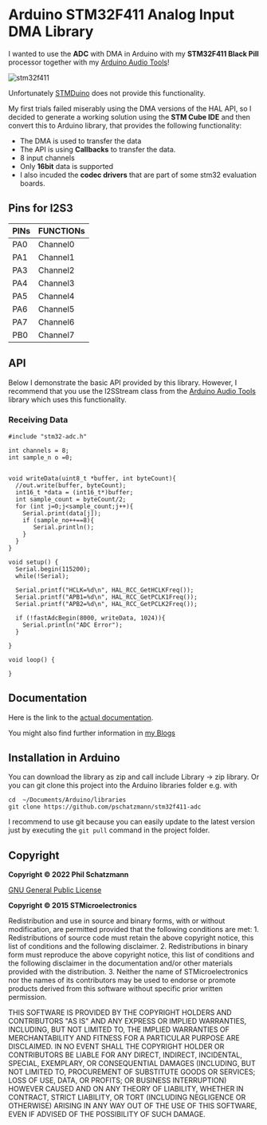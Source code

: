 # Arduino STM32F411 Analog Input DMA Library

I wanted to use the __ADC__ with DMA in Arduino with my __STM32F411 Black Pill__ processor together with my [Arduino Audio Tools](https://github.com/pschatzmann/arduino-audio-tools)! 

![stm32f411](https://pschatzmann.github.io/stm32f411-i2s/stm32f411.jpeg)

Unfortunately [STMDuino](https://github.com/stm32duino) does not provide this functionality.

My first trials failed miserably using the DMA versions of the HAL API, so I decided to generate a working solution using the __STM Cube IDE__ and then convert this to Arduino library, that provides the following functionality:

- The DMA is used to transfer the data
- The API is using __Callbacks__ to transfer the data.
- 8 input channels
- Only __16bit__ data is supported
- I also incuded the __codec drivers__ that are part of some stm32 evaluation boards. 

## Pins for I2S3

PINs  |	FUNCTIONs 
------|------------	
PA0   |	Channel0	
PA1	  | Channel1
PA3	  | Channel2	
PA4	  | Channel3
PA5	  | Channel4
PA6	  | Channel5
PA7	  | Channel6
PB0	  | Channel7


## API

Below I demonstrate the basic API provided by this library. However, I recommend that you use the I2SStream class from the [Arduino Audio Tools](https://github.com/pschatzmann/arduino-audio-tools) library which uses this functionality.


### Receiving Data

```
#include "stm32-adc.h"

int channels = 8;
int sample_n o =0;


void writeData(uint8_t *buffer, int byteCount){
  //out.write(buffer, byteCount);
  int16_t *data = (int16_t*)buffer;
  int sample_count = byteCount/2;
  for (int j=0;j<sample_count;j++){
    Serial.print(data[j]);
    if (sample_no++==8){
       Serial.println();
    }
  }
}

void setup() {
  Serial.begin(115200);
  while(!Serial);
  
  Serial.printf("HCLK=%d\n", HAL_RCC_GetHCLKFreq());
  Serial.printf("APB1=%d\n", HAL_RCC_GetPCLK1Freq());
  Serial.printf("APB2=%d\n", HAL_RCC_GetPCLK2Freq());

  if (!fastAdcBegin(8000, writeData, 1024)){
    Serial.println("ADC Error");
  }

}

void loop() {

}
```

## Documentation

Here is the link to the [actual documentation](https://pschatzmann.github.io/stm32f411-i2s/html/modules.html).

You might also find further information in [my Blogs](https://www.pschatzmann.ch/tags/stm32)


## Installation in Arduino

You can download the library as zip and call include Library -> zip library. Or you can git clone this project into the Arduino libraries folder e.g. with

```
cd  ~/Documents/Arduino/libraries
git clone https://github.com/pschatzmann/stm32f411-adc
```

I recommend to use git because you can easily update to the latest version just by executing the ```git pull``` command in the project folder.


## Copyright

__Copyright © 2022 Phil Schatzmann__

[GNU General Public License](License.txt)


__Copyright © 2015 STMicroelectronics__
  
Redistribution and use in source and binary forms, with or without modification,
are permitted provided that the following conditions are met:
	1. Redistributions of source code must retain the above copyright notice,
	this list of conditions and the following disclaimer.
	2. Redistributions in binary form must reproduce the above copyright notice,
	this list of conditions and the following disclaimer in the documentation
	and/or other materials provided with the distribution.
	3. Neither the name of STMicroelectronics nor the names of its contributors
	may be used to endorse or promote products derived from this software
	without specific prior written permission.

THIS SOFTWARE IS PROVIDED BY THE COPYRIGHT HOLDERS AND CONTRIBUTORS "AS IS"
AND ANY EXPRESS OR IMPLIED WARRANTIES, INCLUDING, BUT NOT LIMITED TO, THE
IMPLIED WARRANTIES OF MERCHANTABILITY AND FITNESS FOR A PARTICULAR PURPOSE ARE
DISCLAIMED. IN NO EVENT SHALL THE COPYRIGHT HOLDER OR CONTRIBUTORS BE LIABLE
FOR ANY DIRECT, INDIRECT, INCIDENTAL, SPECIAL, EXEMPLARY, OR CONSEQUENTIAL
DAMAGES (INCLUDING, BUT NOT LIMITED TO, PROCUREMENT OF SUBSTITUTE GOODS OR
SERVICES; LOSS OF USE, DATA, OR PROFITS; OR BUSINESS INTERRUPTION) HOWEVER
CAUSED AND ON ANY THEORY OF LIABILITY, WHETHER IN CONTRACT, STRICT LIABILITY,
OR TORT (INCLUDING NEGLIGENCE OR OTHERWISE) ARISING IN ANY WAY OUT OF THE USE
OF THIS SOFTWARE, EVEN IF ADVISED OF THE POSSIBILITY OF SUCH DAMAGE.
  
